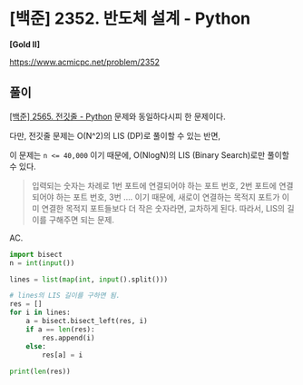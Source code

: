# [백준] 2352. 반도체 설계 - Python

**[Gold II]**



https://www.acmicpc.net/problem/2352



## 풀이

[[백준] 2565. 전깃줄 - Python](https://wondev.tistory.com/195) 문제와 동일하다시피 한 문제이다.

다만, 전깃줄 문제는 O(N^2)의 LIS (DP)로 풀이할 수 있는 반면,

이 문제는 `n <= 40,000` 이기 때문에, O(NlogN)의 LIS (Binary Search)로만 풀이할 수 있다.



> 입력되는 숫자는 차례로 1번 포트에 연결되어야 하는 포트 번호, 2번 포트에 연결되어야 하는 포트 번호, 3번 ....
> 이기 때문에, 새로이 연결하는 목적지 포트가 이미 연결한 목적지 포트들보다 더 작은 숫자라면, 교차하게 된다.
> 따라서, LIS의 길이를 구해주면 되는 문제.



AC.

```python
import bisect
n = int(input())

lines = list(map(int, input().split()))

# lines의 LIS 길이를 구하면 됨.
res = []
for i in lines:
    a = bisect.bisect_left(res, i)
    if a == len(res):
        res.append(i)
    else:
        res[a] = i
        
print(len(res))
```

